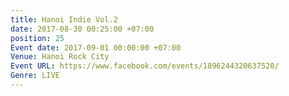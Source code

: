 ```yaml
---
title: Hanoi Indie Vol.2
date: 2017-08-30 00:25:00 +07:00
position: 25
Event date: 2017-09-01 00:00:00 +07:00
Venue: Hanoi Rock City
Event URL: https://www.facebook.com/events/1896244320637520/
Genre: LIVE
---
```


